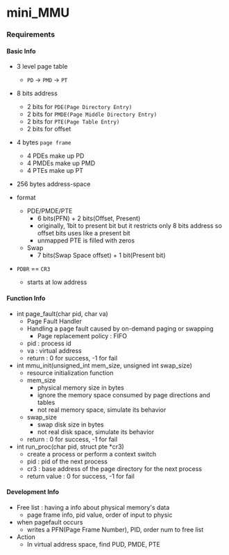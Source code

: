 # mini_MMU

### Requirements
#### Basic Info
- 3 level page table
  - `PD` -> `PMD` -> `PT`
- 8 bits address
  - 2 bits for `PDE(Page Directory Entry)`
  - 2 bits for `PMDE(Page Middle Directory Entry)`
  - 2 bits for `PTE(Page Table Entry)`
  - 2 bits for offset
- 4 bytes `page frame`
  - 4 PDEs make up PD
  - 4 PMDEs make up PMD
  - 4 PTEs make up PT
- 256 bytes address-space

- format
  - PDE/PMDE/PTE
    - 6 bits(PFN) + 2 bits(Offset, Present)
    - originally, 1bit to present bit but it restricts only 8 bits address so offset bits uses like a present bit 
    - unmapped PTE is filled with zeros
  - Swap  
    - 7 bits(Swap Space offset) + 1 bit(Present bit)

- `PDBR` == `CR3`
  - starts at low address

#### Function Info
- int page_fault(char pid, char va)
  - Page Fault Handler
  - Handling a page fault caused by on-demand paging or swapping
    - Page replacement policy : FIFO
  - pid : process id
  - va : virtual address
  - return : 0 for success, -1 for fail
- int mmu_init(unsigned_int mem_size, unsigned int swap_size)
  - resource initialization function
  - mem_size
    - physical memory size in bytes
    - ignore the memory space consumed by page directions and tables
    - not real memory space, simulate its behavior
  - swap_size
    - swap disk size in bytes
    - not real disk space, simulate its behavior
  - return : 0 for success, -1 for fail
- int run_proc(char pid, struct pte \*cr3)
  - create a process or perform a context switch
  - pid : pid of the next process
  - cr3 : base address of the page directory for the next process 
  - return value : 0 for success, -1 for fail

#### Development Info
- Free list : having a info about physical memory\'s data
  - page frame info, pid value, order of input to physic
- when pagefault occurs
  - writes a PFN(Page Frame Number), PID, order num to free list
- Action
  - In virtual address space, find PUD, PMDE, PTE
